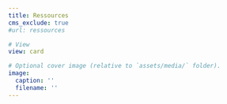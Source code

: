 ```yaml
---
title: Ressources
cms_exclude: true
#url: ressources

# View
view: card

# Optional cover image (relative to `assets/media/` folder).
image:
  caption: ''
  filename: ''
---
```

